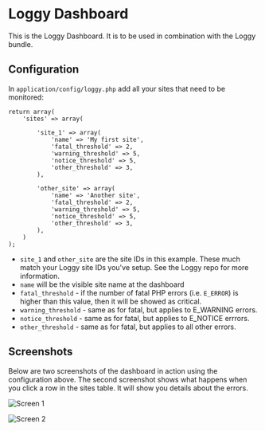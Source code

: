 # Loggy Dashboard

This is the Loggy Dashboard. It is to be used in combination with the Loggy bundle.

## Configuration

In `application/config/loggy.php` add all your sites that need to be monitored:

```
return array(
	'sites' => array(

		'site_1' => array(
			'name' => 'My first site',
			'fatal_threshold' => 2,
			'warning_threshold' => 5,
			'notice_threshold' => 5,
			'other_threshold' => 3,
		),

		'other_site' => array(
			'name' => 'Another site',
			'fatal_threshold' => 2,
			'warning_threshold' => 5,
			'notice_threshold' => 5,
			'other_threshold' => 3,
		),
	)
);
```

* `site_1` and `other_site` are the site IDs in this example. These much match your Loggy site IDs you've setup. See the Loggy repo for more information.
* `name` will be the visible site name at the dashboard
* `fatal_threshold` - if the number of fatal PHP errors (i.e. `E_ERROR`) is higher than this value, then it will be showed as critical.
* `warning_threshold` - same as for fatal, but applies to E_WARNING errors.
* `notice_threshold` - same as for fatal, but applies to E_NOTICE errrors.
* `other_threshold` - same as for fatal, but applies to all other errors.

## Screenshots

Below are two screenshots of the dashboard in action using the configuration above. The second screenshot shows what happens when you click a row in the sites table. It will show you details about the errors.

![Screen 1](http://i.imgur.com/oIXmm.png)

![Screen 2](http://i.imgur.com/yXUj1.png)